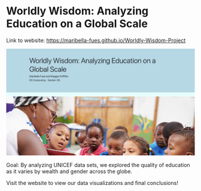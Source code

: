 # Worldly Wisdom: Analyzing Education on a Global Scale
Link to website:
https://maribella-fues.github.io/Worldly-Wisdom-Project

![website](website.png)

Goal: By analyzing UNICEF data sets, we explored the quality of education as it varies by wealth and gender across the globe.

Visit the website to view our data visualizations and final conclusions!
